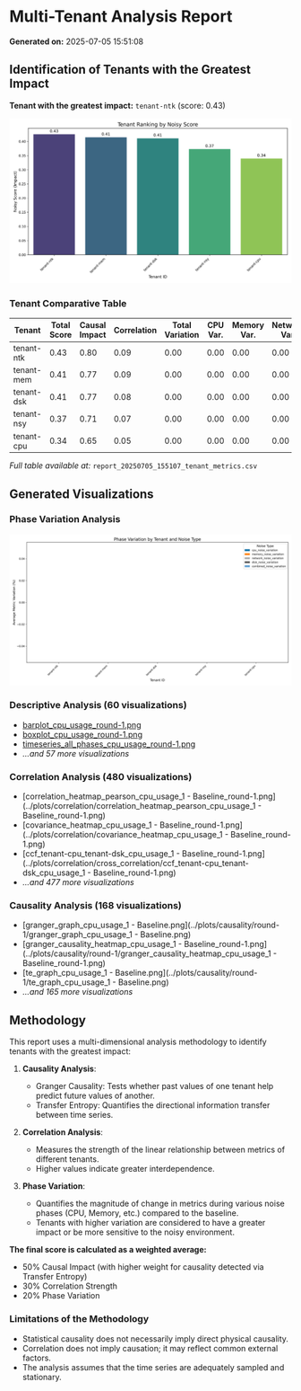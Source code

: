 # Multi-Tenant Analysis Report

**Generated on:** 2025-07-05 15:51:08

## Identification of Tenants with the Greatest Impact

**Tenant with the greatest impact:** `tenant-ntk` (score: 0.43)

![Tenant Ranking](report_20250705_155107_tenant_ranking.png)

### Tenant Comparative Table

| Tenant | Total Score | Causal Impact | Correlation | Total Variation | CPU Var. | Memory Var. | Network Var. | Disk Var. | Combined Var. |
|---|---|---|---|---|---|---|---|---|---|
| tenant-ntk | 0.43 | 0.80 | 0.09 | 0.00 | 0.00 | 0.00 | 0.00 | 0.00 | 0.00 |
| tenant-mem | 0.41 | 0.77 | 0.09 | 0.00 | 0.00 | 0.00 | 0.00 | 0.00 | 0.00 |
| tenant-dsk | 0.41 | 0.77 | 0.08 | 0.00 | 0.00 | 0.00 | 0.00 | 0.00 | 0.00 |
| tenant-nsy | 0.37 | 0.71 | 0.07 | 0.00 | 0.00 | 0.00 | 0.00 | 0.00 | 0.00 |
| tenant-cpu | 0.34 | 0.65 | 0.05 | 0.00 | 0.00 | 0.00 | 0.00 | 0.00 | 0.00 |

*Full table available at:* `report_20250705_155107_tenant_metrics.csv`

## Generated Visualizations

### Phase Variation Analysis

![Phase Variation by Tenant](report_20250705_155107_phase_variation.png)

### Descriptive Analysis (60 visualizations)

- [barplot_cpu_usage_round-1.png](../plots/descriptive/barplot_cpu_usage_round-1.png)
- [boxplot_cpu_usage_round-1.png](../plots/descriptive/boxplot_cpu_usage_round-1.png)
- [timeseries_all_phases_cpu_usage_round-1.png](../plots/descriptive/timeseries_all_phases_cpu_usage_round-1.png)
- *...and 57 more visualizations*

### Correlation Analysis (480 visualizations)

- [correlation_heatmap_pearson_cpu_usage_1 - Baseline_round-1.png](../plots/correlation/correlation_heatmap_pearson_cpu_usage_1 - Baseline_round-1.png)
- [covariance_heatmap_cpu_usage_1 - Baseline_round-1.png](../plots/correlation/covariance_heatmap_cpu_usage_1 - Baseline_round-1.png)
- [ccf_tenant-cpu_tenant-dsk_cpu_usage_1 - Baseline_round-1.png](../plots/correlation/cross_correlation/ccf_tenant-cpu_tenant-dsk_cpu_usage_1 - Baseline_round-1.png)
- *...and 477 more visualizations*

### Causality Analysis (168 visualizations)

- [granger_graph_cpu_usage_1 - Baseline.png](../plots/causality/round-1/granger_graph_cpu_usage_1 - Baseline.png)
- [granger_causality_heatmap_cpu_usage_1 - Baseline_round-1.png](../plots/causality/round-1/granger_causality_heatmap_cpu_usage_1 - Baseline_round-1.png)
- [te_graph_cpu_usage_1 - Baseline.png](../plots/causality/round-1/te_graph_cpu_usage_1 - Baseline.png)
- *...and 165 more visualizations*

## Methodology

This report uses a multi-dimensional analysis methodology to identify tenants with the greatest impact:

1. **Causality Analysis**:
   - Granger Causality: Tests whether past values of one tenant help predict future values of another.
   - Transfer Entropy: Quantifies the directional information transfer between time series.

2. **Correlation Analysis**:
   - Measures the strength of the linear relationship between metrics of different tenants.
   - Higher values indicate greater interdependence.

3. **Phase Variation**:
   - Quantifies the magnitude of change in metrics during various noise phases (CPU, Memory, etc.) compared to the baseline.
   - Tenants with higher variation are considered to have a greater impact or be more sensitive to the noisy environment.

**The final score is calculated as a weighted average:**
- 50% Causal Impact (with higher weight for causality detected via Transfer Entropy)
- 30% Correlation Strength
- 20% Phase Variation

### Limitations of the Methodology

- Statistical causality does not necessarily imply direct physical causality.
- Correlation does not imply causation; it may reflect common external factors.
- The analysis assumes that the time series are adequately sampled and stationary.
